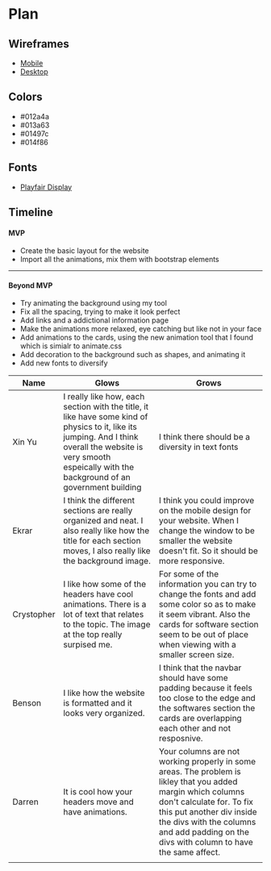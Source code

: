 # Plan

## Wireframes
* [Mobile]()
* [Desktop]()

## Colors
* #012a4a
* #013a63
* #01497c
* #014f86

## Fonts
* [Playfair Display](https://fonts.google.com/selection/embed)

## Timeline

#### MVP
* Create the basic layout for the website
* Import all the animations, mix them with bootstrap elements

---

#### Beyond MVP
* Try animating the background using my tool
* Fix all the spacing, trying to make it look perfect
* Add links and a addictional information page
* Make the animations more relaxed, eye catching but like not in your face
* Add animations to the cards, using the new animation tool that I found which is simialr to animate.css
* Add decoration to the background such as shapes, and animating it
* Add new fonts to diversify











| Name | Glows | Grows |
| -------- | ------- | ------- |
|  Xin Yu | I really like how, each section with the title, it like have some kind of physics to it, like its jumping. And I think overall the website is very smooth espeically with the background of an government building  | I think there should be a diversity in text fonts
| Ekrar  | I  think the different sections are really organized and neat. I also really like how the title for each section moves, I also really like the background image.  | I think you could improve on the mobile design for your website. When I change the window to be smaller the website doesn't fit. So it should be more responsive.
|  Crystopher | I like how some of the headers have cool animations. There is a lot of text that relates to the topic. The image at the top really surpised me. | For some of the information you can try to change the fonts and add some color so as to make it seem vibrant. Also the cards for software section seem to be out of place when viewing with a smaller screen size.
|Benson|I like how the website is formatted and it looks very organized.|I think that the navbar should have some padding because it feels too close to the edge and the softwares section the cards are overlapping each other and not resposnive.
| Darren | It is cool how your headers move and have animations. | Your columns are not working properly in some areas. The problem is likley that you added margin which columns don't calculate for. To fix this put another div inside the divs with the columns and add padding on the divs with column to have the same affect.
|   |   |


